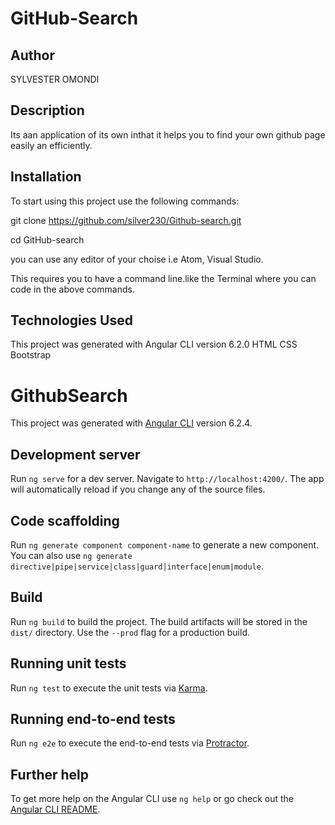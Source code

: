 # GitHub-Search

## Author
SYLVESTER OMONDI

## Description
 Its aan application of its own inthat it helps you to find your own github page easily an efficiently.


## Installation
To start using this project use the following commands:

git clone https://github.com/silver230/Github-search.git

cd GitHub-search

you can use any editor of your choise i.e Atom, Visual Studio.

This requires you to have a command line.like the Terminal where you can code in the above commands.

 

## Technologies Used
This project was generated with Angular CLI version 6.2.0
HTML
CSS
Bootstrap

 
# GithubSearch

This project was generated with [Angular CLI](https://github.com/angular/angular-cli) version 6.2.4.

## Development server

Run `ng serve` for a dev server. Navigate to `http://localhost:4200/`. The app will automatically reload if you change any of the source files.

## Code scaffolding

Run `ng generate component component-name` to generate a new component. You can also use `ng generate directive|pipe|service|class|guard|interface|enum|module`.

## Build

Run `ng build` to build the project. The build artifacts will be stored in the `dist/` directory. Use the `--prod` flag for a production build.

## Running unit tests

Run `ng test` to execute the unit tests via [Karma](https://karma-runner.github.io).

## Running end-to-end tests

Run `ng e2e` to execute the end-to-end tests via [Protractor](http://www.protractortest.org/).

## Further help

To get more help on the Angular CLI use `ng help` or go check out the [Angular CLI README](https://github.com/angular/angular-cli/blob/master/README.md).
